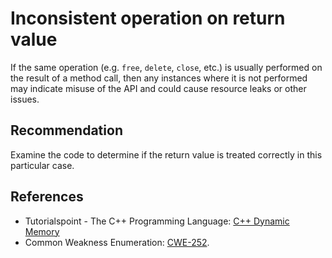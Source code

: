 # Inconsistent operation on return value
If the same operation (e.g. `free`, `delete`, `close`, etc.) is usually performed on the result of a method call, then any instances where it is not performed may indicate misuse of the API and could cause resource leaks or other issues.


## Recommendation
Examine the code to determine if the return value is treated correctly in this particular case.


## References
* Tutorialspoint - The C++ Programming Language: [C++ Dynamic Memory](http://www.tutorialspoint.com/cplusplus/cpp_dynamic_memory.htm)
* Common Weakness Enumeration: [CWE-252](https://cwe.mitre.org/data/definitions/252.html).
